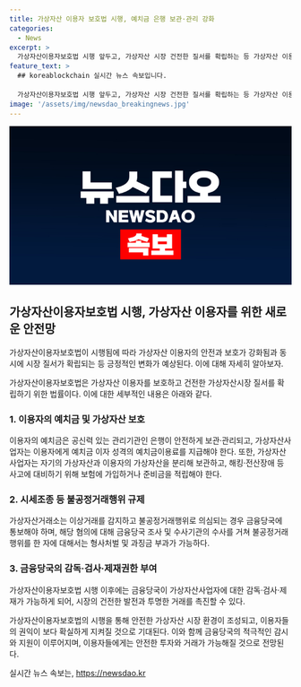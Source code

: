 ```yaml
---
title: 가상자산 이용자 보호법 시행, 예치금 은행 보관·관리 강화
categories:
  - News
excerpt: >
  가상자산이용자보호법 시행 앞두고, 가상자산 시장 건전한 질서를 확립하는 등 가상자산 이용자를 위한 제도가 강화되고 있습니다. 법 시행 후에는 은행이 예치금을 안전하게 보관하고, 불공정거래행위에 대한 규율체계를 도입하여 가상자산사업자에 대한 감독·검사·제재가 가능해집니다. 가상자산사업자들은 이용자의 예치금과 가상자산을 안전하게 보관해야 하며, 불공정거래행위에 대한 강력한 처벌도 가능해졌습니다. 이로써 가상자산시장의 안정성과 투명성이 강화되고, 이용자를 위한 보호체계가 강화될 전망입니다.
feature_text: >
  ## koreablockchain 실시간 뉴스 속보입니다.

  가상자산이용자보호법 시행 앞두고, 가상자산 시장 건전한 질서를 확립하는 등 가상자산 이용자를 위한 제도가 강화되고 있습니다. 법 시행 후에는 은행이 예치금을 안전하게 보관하고, 불공정거래행위에 대한 규율체계를 도입하여 가상자산사업자에 대한 감독·검사·제재가 가능해집니다. 가상자산사업자들은 이용자의 예치금과 가상자산을 안전하게 보관해야 하며, 불공정거래행위에 대한 강력한 처벌도 가능해졌습니다. 이로써 가상자산시장의 안정성과 투명성이 강화되고, 이용자를 위한 보호체계가 강화될 전망입니다.
image: '/assets/img/newsdao_breakingnews.jpg'
---
```


<p><img src="/assets/img/newsdao_breakingnews.jpg" alt="koreablockchain 속보" /></p>

<h2 data-ke-size="size26">가상자산이용자보호법 시행, 가상자산 이용자를 위한 새로운 안전망</h2>

<p>가상자산이용자보호법이 시행됨에 따라 가상자산 이용자의 안전과 보호가 강화됨과 동시에 시장 질서가 확립되는 등 긍정적인 변화가 예상된다. 이에 대해 자세히 알아보자.</p>

<p data-ke-size="size16">가상자산이용자보호법은 가상자산 이용자를 보호하고 건전한 가상자산시장 질서를 확립하기 위한 법률이다. 이에 대한 세부적인 내용은 아래와 같다.</p>

<h3 data-ke-size="size22">1. 이용자의 예치금 및 가상자산 보호</h3>

<p data-ke-size="size16">이용자의 예치금은 공신력 있는 관리기관인 은행이 안전하게 보관·관리되고, 가상자산사업자는 이용자에게 예치금 이자 성격의 예치금이용료를 지급해야 한다. 또한, 가상자산사업자는 자기의 가상자산과 이용자의 가상자산을 분리해 보관하고, 해킹·전산장애 등 사고에 대비하기 위해 보험에 가입하거나 준비금을 적립해야 한다.</p>

<h3 data-ke-size="size22">2. 시세조종 등 불공정거래행위 규제</h3>

<p data-ke-size="size16">가상자산거래소는 이상거래를 감지하고 불공정거래행위로 의심되는 경우 금융당국에 통보해야 하며, 해당 혐의에 대해 금융당국 조사 및 수사기관의 수사를 거쳐 불공정거래행위를 한 자에 대해서는 형사처벌 및 과징금 부과가 가능하다.</p>

<h3 data-ke-size="size22">3. 금융당국의 감독·검사·제재권한 부여</h3>

<p data-ke-size="size16">가상자산이용자보호법 시행 이후에는 금융당국이 가상자산사업자에 대한 감독·검사·제재가 가능하게 되어, 시장의 건전한 발전과 투명한 거래를 촉진할 수 있다.</p>

<p>가상자산이용자보호법의 시행을 통해 안전한 가상자산 시장 환경이 조성되고, 이용자들의 권익이 보다 확실하게 지켜질 것으로 기대된다. 이와 함께 금융당국의 적극적인 감시와 지원이 이루어지며, 이용자들에게는 안전한 투자와 거래가 가능해질 것으로 전망된다.</p>
실시간 뉴스 속보는, <a href="https://newsdao.kr" rel="dofollow">https://newsdao.kr</a>


